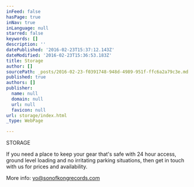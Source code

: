 ```yaml
---
inFeed: false
hasPage: true
inNav: true
inLanguage: null
starred: false
keywords: []
description: ''
datePublished: '2016-02-23T15:37:12.143Z'
dateModified: '2016-02-23T15:36:53.183Z'
title: Storage
author: []
sourcePath: _posts/2016-02-23-f0391748-948d-4989-951f-ffc6a2a79c3e.md
published: true
authors: []
publisher:
  name: null
  domain: null
  url: null
  favicon: null
url: storage/index.html
_type: WebPage

---
```

STORAGE

If you need a place to keep your gear that's safe with 24 hour access, ground level loading and no irritating parking situations, then get in touch with us for prices and availability. 

More info: yo@sonofkongrecords.com